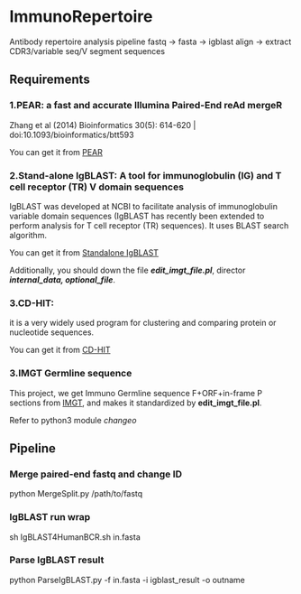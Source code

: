 # ImmunoRepertoire
Antibody repertoire analysis pipeline
fastq -> fasta -> igblast align -> extract CDR3/variable seq/V segment sequences

## Requirements

### 1.PEAR: a fast and accurate Illumina Paired-End reAd mergeR

Zhang et al (2014) Bioinformatics 30(5): 614-620 | doi:10.1093/bioinformatics/btt593

You can get it from [PEAR](https://sco.h-its.org/exelixis/web/software/pear/)


### 2.Stand-alone IgBLAST: A tool for immunoglobulin (IG) and T cell receptor (TR) V domain sequences

IgBLAST was developed at NCBI to facilitate analysis of immunoglobulin variable domain sequences (IgBLAST has recently been extended to perform analysis for T cell receptor (TR) sequences). It uses BLAST search algorithm.

You can get it from [Standalone IgBLAST](ftp://ftp.ncbi.nih.gov/blast/executables/igblast/release/)

Additionally, you should down the file ***edit_imgt_file.pl***, director ***internal_data, optional_file***.

### 3.CD-HIT: 

it is a very widely used program for clustering and comparing protein or nucleotide sequences.

You can get it from [CD-HIT](https://github.com/weizhongli/cdhit/releases)


### 3.IMGT Germline sequence

This project, we get Immuno Germline sequence F+ORF+in-frame P sections from [IMGT](http://www.imgt.org/vquest/refseqh.html), and makes it standardized by **edit_imgt_file.pl**.

Refer to python3 module *changeo*

## Pipeline

### Merge paired-end fastq and change ID

python MergeSplit.py /path/to/fastq

### IgBLAST run wrap

sh IgBLAST4HumanBCR.sh in.fasta

### Parse IgBLAST result

python ParseIgBLAST.py -f in.fasta -i igblast_result -o outname
